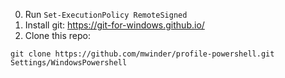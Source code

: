 0. Run `Set-ExecutionPolicy RemoteSigned`
1. Install git: <https://git-for-windows.github.io/>
2. Clone this repo:
```
git clone https://github.com/mwinder/profile-powershell.git Settings/WindowsPowershell
```
